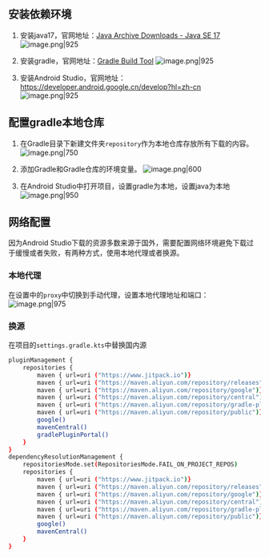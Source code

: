 ## 安装依赖环境
1. 安装java17，官网地址：[Java Archive Downloads - Java SE 17](https://www.oracle.com/java/technologies/javase/jdk17-archive-downloads.html)
![image.png|925](https://cdn.jsdelivr.net/gh/xuezhaorong/Picgo//Source/fix-dir/picgo/picgo-clipboard-images/2024/12/08/17-50-36-5eb52a7ef2a7618590e5a0e1bc8c4146-20241208175035-7e4a8d.png)

2. 安装gradle，官网地址：[Gradle Build Tool](https://gradle.org/)
![image.png|925](https://cdn.jsdelivr.net/gh/xuezhaorong/Picgo//Source/fix-dir/picgo/picgo-clipboard-images/2024/12/08/17-52-36-29ea86e4c7d66826cdc373ab619e3c41-20241208175235-d847d5.png)


3. 安装Android Studio，官网地址：https://developer.android.google.cn/develop?hl=zh-cn
![image.png|925](https://cdn.jsdelivr.net/gh/xuezhaorong/Picgo//Source/fix-dir/picgo/picgo-clipboard-images/2024/12/08/17-54-25-6fdbaa5ad81270421295e791869ae792-20241208175424-a66872.png)

## 配置gradle本地仓库
1. 在Gradle目录下新建文件夹`repository`作为本地仓库存放所有下载的内容。
![image.png|750](https://cdn.jsdelivr.net/gh/xuezhaorong/Picgo//Source/fix-dir/picgo/picgo-clipboard-images/2024/12/08/17-56-03-7517a4622fd3b484ec8c8b1e91ab8ac2-20241208175602-7f3680.png)

2. 添加Gradle和Gradle仓库的环境变量。
![image.png|600](https://cdn.jsdelivr.net/gh/xuezhaorong/Picgo//Source/fix-dir/picgo/picgo-clipboard-images/2024/12/08/17-58-29-2d01030fb4a10b59007af61633907cd0-20241208175829-77de19.png)


3. 在Android Studio中打开项目，设置gradle为本地，设置java为本地
![image.png|950](https://cdn.jsdelivr.net/gh/xuezhaorong/Picgo//Source/fix-dir/picgo/picgo-clipboard-images/2024/12/08/18-04-58-ae1d50f0a98ea03f12570537fe117913-20241208180457-4d4258.png)

## 网络配置
因为Android Studio下载的资源多数来源于国外，需要配置网络环境避免下载过于缓慢或者失败，有两种方式，使用本地代理或者换源。
### 本地代理
在设置中的`proxy`中切换到手动代理，设置本地代理地址和端口： 
![image.png|975](https://cdn.jsdelivr.net/gh/xuezhaorong/Picgo//Source/fix-dir/picgo/picgo-clipboard-images/2024/12/08/18-09-56-a868f923551fdb75638a4c4c371c954f-20241208180956-df011f.png)

### 换源
在项目的`settings.gradle.kts`中替换国内源
```bash
pluginManagement {  
    repositories {  
        maven { url=uri ("https://www.jitpack.io")}  
        maven { url=uri ("https://maven.aliyun.com/repository/releases")}  
        maven { url=uri ("https://maven.aliyun.com/repository/google")}  
        maven { url=uri ("https://maven.aliyun.com/repository/central")}  
        maven { url=uri ("https://maven.aliyun.com/repository/gradle-plugin")}  
        maven { url=uri ("https://maven.aliyun.com/repository/public")}  
        google()  
        mavenCentral()  
        gradlePluginPortal()  
    }  
}  
dependencyResolutionManagement {  
    repositoriesMode.set(RepositoriesMode.FAIL_ON_PROJECT_REPOS)  
    repositories {  
        maven { url=uri ("https://www.jitpack.io")}  
        maven { url=uri ("https://maven.aliyun.com/repository/releases")}  
        maven { url=uri ("https://maven.aliyun.com/repository/google")}  
        maven { url=uri ("https://maven.aliyun.com/repository/central")}  
        maven { url=uri ("https://maven.aliyun.com/repository/gradle-plugin")}  
        maven { url=uri ("https://maven.aliyun.com/repository/public")}  
        google()  
        mavenCentral()  
    }  
}
```